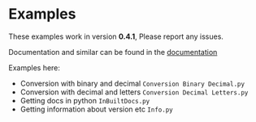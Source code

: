 # Examples

These examples work in version **0.4.1**, Please report any issues.

Documentation and similar can be found in the [documentation](https://easyconversion.readthedocs.io/en/latest/)

Examples here:
* Conversion with binary and decimal `Conversion Binary Decimal.py`
* Conversion with decimal and letters `Conversion Decimal Letters.py`
* Getting docs in python `InBuiltDocs.py`
* Getting information about version etc `Info.py`
